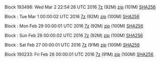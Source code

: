 Block 193498: Wed Mar  2 22:54:26 UTC 2016 [7z](https://transfer.sh/o6AAo/bootstrap.dat.20160302.7z) (92M) [zip](https://transfer.sh/KSD4X/bootstrap.dat.20160302.zip) (101M) [SHA256](https://transfer.sh/108G1B/sha256.txt)

Block : Tue Mar  1 00:00:02 UTC 2016 [7z](https://transfer.sh/z99ld/bootstrap.dat.20160301.7z) (92M) [zip](https://transfer.sh/13PjH2/bootstrap.dat.20160301.zip) (100M) [SHA256](https://transfer.sh/K4Qdt/sha256.txt)

Block : Mon Feb 29 00:00:01 UTC 2016 [7z](https://transfer.sh/jkBqz/bootstrap.dat.20160229.7z) (92M) [zip](https://transfer.sh/dMM4y/bootstrap.dat.20160229.zip) (100M) [SHA256](https://transfer.sh/rthwA/sha256.txt)

Block : Sun Feb 28 00:00:02 UTC 2016 [7z](https://transfer.sh/Hq5p4/bootstrap.dat.20160228.7z) (92M) [zip](https://transfer.sh/mamrl/bootstrap.dat.20160228.zip) (100M) [SHA256](https://transfer.sh/14W0xh/sha256.txt)

Block : Sat Feb 27 00:00:01 UTC 2016 [7z](https://transfer.sh/5nBE8/bootstrap.dat.20160227.7z) (91M) [zip](https://transfer.sh/87MdE/bootstrap.dat.20160227.zip) (100M) [SHA256](https://transfer.sh/4gB9z/sha256.txt)

Block 190233: Fri Feb 26 00:00:01 UTC 2016 [7z](https://transfer.sh/f1uU9/bootstrap.dat.20160226.7z) (91M) [zip](https://transfer.sh/lKPaM/bootstrap.dat.20160226.zip) (100M) [SHA256](https://transfer.sh/10LFUk/sha256.txt)
